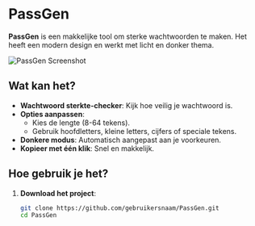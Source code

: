 # PassGen

**PassGen** is een makkelijke tool om sterke wachtwoorden te maken. Het heeft een modern design en werkt met licht en donker thema.

![PassGen Screenshot](https://nasir.nhakimi.nl/cv/v2/assets/img/PassGen.png)

## Wat kan het?

- **Wachtwoord sterkte-checker**: Kijk hoe veilig je wachtwoord is.
- **Opties aanpassen**:
  - Kies de lengte (8-64 tekens).
  - Gebruik hoofdletters, kleine letters, cijfers of speciale tekens.
- **Donkere modus**: Automatisch aangepast aan je voorkeuren.
- **Kopieer met één klik**: Snel en makkelijk.

## Hoe gebruik je het?

1. **Download het project**:
   ```bash
   git clone https://github.com/gebruikersnaam/PassGen.git
   cd PassGen